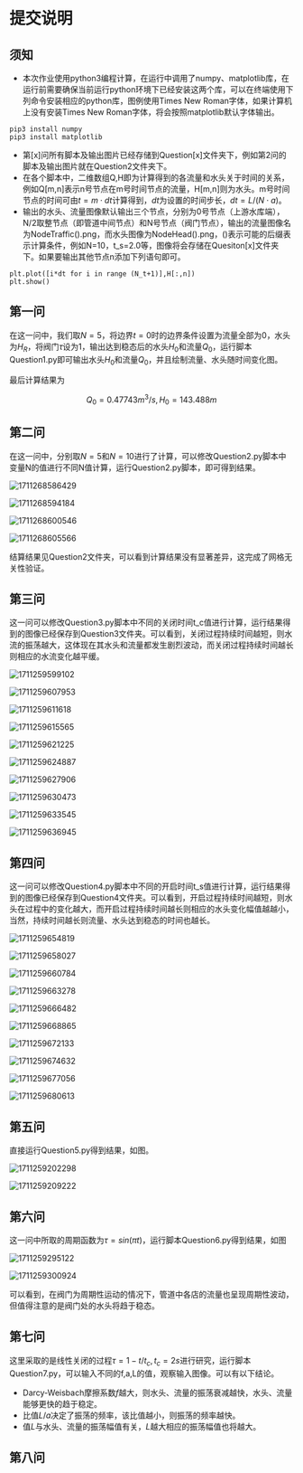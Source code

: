 # 提交说明

## 须知

* 本次作业使用python3编程计算，在运行中调用了numpy、matplotlib库，在运行前需要确保当前运行python环境下已经安装这两个库，可以在终端使用下列命令安装相应的python库，图例使用Times New Roman字体，如果计算机上没有安装Times New Roman字体，将会按照matplotlib默认字体输出。

```
pip3 install numpy
pip3 install matplotlib
```

* 第[x]问所有脚本及输出图片已经存储到Question[x]文件夹下，例如第2问的脚本及输出图片就在Question2文件夹下。
* 在各个脚本中，二维数组Q,H即为计算得到的各流量和水头关于时间的关系，例如Q[m,n]表示n号节点在m号时间节点的流量，H[m,n]则为水头。m号时间节点的时间可由$t=m\cdot dt$计算得到，$dt$为设置的时间步长，$dt=L/(N\cdot a)$。
* 输出的水头、流量图像默认输出三个节点，分别为0号节点（上游水库端），N/2取整节点（即管道中间节点）和N号节点（阀门节点），输出的流量图像名为NodeTraffic().png，而水头图像为NodeHead().png，()表示可能的后缀表示计算条件，例如N=10，t_s=2.0等，图像将会存储在Quesiton[x]文件夹下。如果要输出其他节点n添加下列语句即可。

```
plt.plot([i*dt for i in range (N_t+1)],H[:,n])
plt.show()
```

## 第一问

在这一问中，我们取$N=5$，将边界$t = 0$时的边界条件设置为流量全部为$0$，水头为$H_R$，将阀门$\tau$设为$1$，输出达到稳态后的水头$H_0$和流量$Q_0$，运行脚本Question1.py即可输出水头$H_0$和流量$Q_0$，并且绘制流量、水头随时间变化图。

最后计算结果为

$$
Q_0=0.47743 m^3/s,H_0=143.488m
$$

## 第二问

在这一问中，分别取$N=5$和$N=10$进行了计算，可以修改Question2.py脚本中变量N的值进行不同N值计算，运行Question2.py脚本，即可得到结果。

![1711268586429](image/README/1711268586429.png)

![1711268594184](image/README/1711268594184.png)

![1711268600546](image/README/1711268600546.png)

![1711268605566](image/README/1711268605566.png)

结算结果见Question2文件夹，可以看到计算结果没有显著差异，这完成了网格无关性验证。

## 第三问

这一问可以修改Question3.py脚本中不同的关闭时间t_c值进行计算，运行结果得到的图像已经保存到Question3文件夹。可以看到，关闭过程持续时间越短，则水流的振荡越大，这体现在其水头和流量都发生剧烈波动，而关闭过程持续时间越长则相应的水流变化越平缓。

![1711259599102](image/README/1711259599102.png)

![1711259607953](image/README/1711259607953.png)

![1711259611618](image/README/1711259611618.png)

![1711259615565](image/README/1711259615565.png)

![1711259621225](image/README/1711259621225.png)

![1711259624887](image/README/1711259624887.png)

![1711259627906](image/README/1711259627906.png)

![1711259630473](image/README/1711259630473.png)

![1711259633545](image/README/1711259633545.png)

![1711259636945](image/README/1711259636945.png)

## 第四问

这一问可以修改Question4.py脚本中不同的开启时间t_s值进行计算，运行结果得到的图像已经保存到Question4文件夹。可以看到，开启过程持续时间越短，则水头在过程中的变化越大，而开启过程持续时间越长则相应的水头变化幅值越越小，当然，持续时间越长则流量、水头达到稳态的时间也越长。

![1711259654819](image/README/1711259654819.png)

![1711259658027](image/README/1711259658027.png)

![1711259660784](image/README/1711259660784.png)

![1711259663278](image/README/1711259663278.png)

![1711259666482](image/README/1711259666482.png)

![1711259668865](image/README/1711259668865.png)

![1711259672133](image/README/1711259672133.png)

![1711259674632](image/README/1711259674632.png)

![1711259677056](image/README/1711259677056.png)

![1711259680613](image/README/1711259680613.png)

## 第五问

直接运行Question5.py得到结果，如图。

![1711259202298](image/README/1711259202298.png)

![1711259209222](image/README/1711259209222.png)

## 第六问

这一问中所取的周期函数为$\tau = sin (\pi t)$，运行脚本Question6.py得到结果，如图

![1711259295122](image/README/1711259295122.png)

![1711259300924](image/README/1711259300924.png)

可以看到，在阀门为周期性运动的情况下，管道中各店的流量也呈现周期性波动，但值得注意的是阀门处的水头将趋于稳态。

## 第七问

这里采取的是线性关闭的过程$\tau = 1 -t/t_c,t_c = 2s$进行研究，运行脚本Question7.py，可以输入不同的f,a,L的值，观察输入图像。可以有以下结论。

* Darcy-Weisbach摩擦系数$f$越大，则水头、流量的振荡衰减越快，水头、流量能够更快的趋于稳定。
* 比值$L/a$决定了振荡的频率，该比值越小，则振荡的频率越快。
* 值$L$与水头、流量的振荡幅值有关，$L$越大相应的振荡幅值也将越大。

## 第八问
